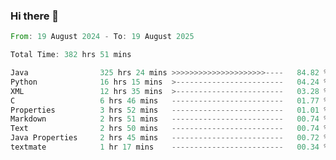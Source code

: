 ### Hi there 👋

<!--
**luoxuanzao/luoxuanzao** is a ✨ _special_ ✨ repository because its `README.md` (this file) appears on your GitHub profile.

Here are some ideas to get you started:

- 🔭 I’m currently working on ...
- 🌱 I’m currently learning ...
- 👯 I’m looking to collaborate on ...
- 🤔 I’m looking for help with ...
- 💬 Ask me about ...
- 📫 How to reach me: ...
- 😄 Pronouns: ...
- ⚡ Fun fact: ...
-->

<!--START_SECTION:waka-->

```rust
From: 19 August 2024 - To: 19 August 2025

Total Time: 382 hrs 51 mins

Java                325 hrs 24 mins >>>>>>>>>>>>>>>>>>>>>----   84.82 %
Python              16 hrs 15 mins  >------------------------   04.24 %
XML                 12 hrs 35 mins  >------------------------   03.28 %
C                   6 hrs 46 mins   -------------------------   01.77 %
Properties          3 hrs 52 mins   -------------------------   01.01 %
Markdown            2 hrs 51 mins   -------------------------   00.74 %
Text                2 hrs 50 mins   -------------------------   00.74 %
Java Properties     2 hrs 45 mins   -------------------------   00.72 %
textmate            1 hr 17 mins    -------------------------   00.34 %
```

<!--END_SECTION:waka-->